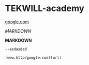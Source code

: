 # TEKWILL-academy

[google.com](url)

*MARKDOWN*

**MARKDOWN**

```
--asdasdad

[www.http/google.com](url)